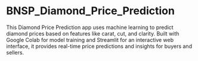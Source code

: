 # BNSP_Diamond_Price_Prediction
This Diamond Price Prediction app uses machine learning to predict diamond prices based on features like carat, cut, and clarity. Built with Google Colab for model training and Streamlit for an interactive web interface, it provides real-time price predictions and insights for buyers and sellers.
